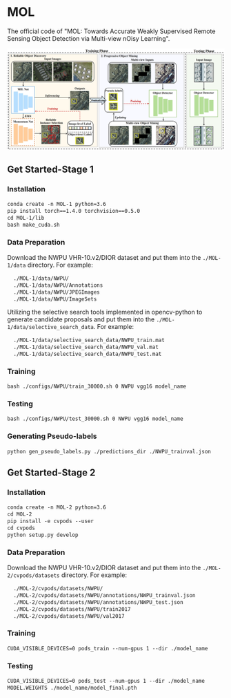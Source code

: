 # MOL
The official code of "MOL: Towards Accurate Weakly Supervised Remote Sensing Object Detection via Multi-view nOisy Learning".

<img src="./MOL.png" alt="MOL" width="700">

## Get Started-Stage 1
### Installation
```Shell
conda create -n MOL-1 python=3.6
pip install torch==1.4.0 torchvision==0.5.0
cd MOL-1/lib
bash make_cuda.sh
```
### Data Preparation
Download the NWPU VHR-10.v2/DIOR dataset and put them into the `./MOL-1/data` directory. For example:
```Shell
  ./MOL-1/data/NWPU/                           
  ./MOL-1/data/NWPU/Annotations
  ./MOL-1/data/NWPU/JPEGImages
  ./MOL-1/data/NWPU/ImageSets    
```
Utilizing the selective search tools implemented in opencv-python to generate candidate proposals and put them into the `./MOL-1/data/selective_search_data`. For example:
```Shell
  ./MOL-1/data/selective_search_data/NWPU_train.mat                           
  ./MOL-1/data/selective_search_data/NWPU_val.mat
  ./MOL-1/data/selective_search_data/NWPU_test.mat  
```

### Training
```Shell
bash ./configs/NWPU/train_30000.sh 0 NWPU vgg16 model_name
```
### Testing
```Shell
bash ./configs/NWPU/test_30000.sh 0 NWPU vgg16 model_name
```
### Generating Pseudo-labels
```Shell
python gen_pseudo_labels.py ./predictions_dir ./NWPU_trainval.json
```

## Get Started-Stage 2
### Installation
```Shell
conda create -n MOL-2 python=3.6
cd MOL-2
pip install -e cvpods --user
cd cvpods
python setup.py develop
```
### Data Preparation
Download the NWPU VHR-10.v2/DIOR dataset and put them into the `./MOL-2/cvpods/datasets` directory. For example:
```Shell
  ./MOL-2/cvpods/datasets/NWPU/                           
  ./MOL-2/cvpods/datasets/NWPU/annotations/NWPU_trainval.json
  ./MOL-2/cvpods/datasets/NWPU/annotations/NWPU_test.json
  ./MOL-2/cvpods/datasets/NWPU/train2017  
  ./MOL-2/cvpods/datasets/NWPU/val2017    
```

### Training
```Shell
CUDA_VISIBLE_DEVICES=0 pods_train --num-gpus 1 --dir ./model_name
```
### Testing
```Shell
CUDA_VISIBLE_DEVICES=0 pods_test --num-gpus 1 --dir ./model_name MODEL.WEIGHTS ./model_name/model_final.pth
```

